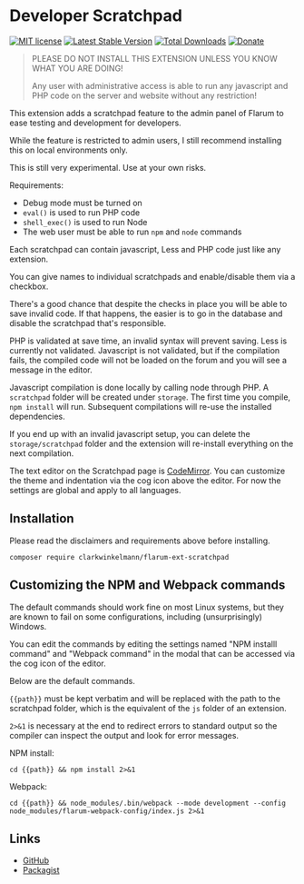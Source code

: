 # Developer Scratchpad

[![MIT license](https://img.shields.io/badge/license-MIT-blue.svg)](https://github.com/clarkwinkelmann/flarum-ext-scratchpad/blob/master/LICENSE.md) [![Latest Stable Version](https://img.shields.io/packagist/v/clarkwinkelmann/flarum-ext-scratchpad.svg)](https://packagist.org/packages/clarkwinkelmann/flarum-ext-scratchpad) [![Total Downloads](https://img.shields.io/packagist/dt/clarkwinkelmann/flarum-ext-scratchpad.svg)](https://packagist.org/packages/clarkwinkelmann/flarum-ext-scratchpad) [![Donate](https://img.shields.io/badge/paypal-donate-yellow.svg)](https://www.paypal.me/clarkwinkelmann)

> PLEASE DO NOT INSTALL THIS EXTENSION UNLESS YOU KNOW WHAT YOU ARE DOING!
>
> Any user with administrative access is able to run any javascript and PHP code on the server and website without any restriction!

This extension adds a scratchpad feature to the admin panel of Flarum to ease testing and development for developers.

While the feature is restricted to admin users, I still recommend installing this on local environments only.

This is still very experimental. Use at your own risks.

Requirements:

- Debug mode must be turned on
- `eval()` is used to run PHP code
- `shell_exec()` is used to run Node
- The web user must be able to run `npm` and `node` commands

Each scratchpad can contain javascript, Less and PHP code just like any extension.

You can give names to individual scratchpads and enable/disable them via a checkbox.

There's a good chance that despite the checks in place you will be able to save invalid code.
If that happens, the easier is to go in the database and disable the scratchpad that's responsible.

PHP is validated at save time, an invalid syntax will prevent saving.
Less is currently not validated.
Javascript is not validated, but if the compilation fails, the compiled code will not be loaded on the forum and you will see a message in the editor.

Javascript compilation is done locally by calling node through PHP.
A `scratchpad` folder will be created under `storage`.
The first time you compile, `npm install` will run.
Subsequent compilations will re-use the installed dependencies.

If you end up with an invalid javascript setup, you can delete the `storage/scratchpad` folder and the extension will re-install everything on the next compilation.

The text editor on the Scratchpad page is [CodeMirror](https://codemirror.net/).
You can customize the theme and indentation via the cog icon above the editor.
For now the settings are global and apply to all languages.

## Installation

Please read the disclaimers and requirements above before installing.

    composer require clarkwinkelmann/flarum-ext-scratchpad

## Customizing the NPM and Webpack commands

The default commands should work fine on most Linux systems, but they are known to fail on some configurations, including (unsurprisingly) Windows.

You can edit the commands by editing the settings named "NPM installl command" and "Webpack command" in the modal that can be accessed via the cog icon of the editor.

Below are the default commands.

`{{path}}` must be kept verbatim and will be replaced with the path to the scratchpad folder, which is the equivalent of the `js` folder of an extension.

`2>&1` is necessary at the end to redirect errors to standard output so the compiler can inspect the output and look for error messages.

NPM install:

    cd {{path}} && npm install 2>&1

Webpack:

    cd {{path}} && node_modules/.bin/webpack --mode development --config node_modules/flarum-webpack-config/index.js 2>&1

## Links

- [GitHub](https://github.com/clarkwinkelmann/flarum-ext-scratchpad)
- [Packagist](https://packagist.org/packages/clarkwinkelmann/flarum-ext-scratchpad)
